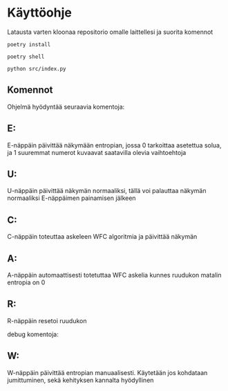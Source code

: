 # Käyttöohje

Latausta varten kloonaa repositorio omalle laittellesi ja suorita komennot

~~~
poetry install
~~~
~~~
poetry shell
~~~
~~~
python src/index.py
~~~

## Komennot
Ohjelmä hyödyntää seuraavia komentoja:

## E:
E-näppäin päivittää näkymään entropian, jossa 0 tarkoittaa asetettua solua, ja 1 suuremmat numerot kuvaavat saatavilla olevia vaihtoehtoja

## U:
U-näppäin päivittää näkymän normaaliksi, tällä voi palauttaa näkymän normaaliksi E-näppäimen painamisen jälkeen

## C:
C-näppäin toteuttaa askeleen WFC algoritmia ja päivittää näkymän

## A:
A-näppäin automaattisesti totetuttaa WFC askelia kunnes ruudukon matalin entropia on 0

## R:
R-näppäin resetoi ruudukon

debug komentoja:
## W:
W-näppäin päivittää entropian manuaalisesti. Käytetään jos kohdataan jumittuminen, sekä kehityksen kannalta hyödyllinen
